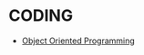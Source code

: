 # CODING

- [Object Oriented Programming](https://www.geeksforgeeks.org/object-oriented-programming-oops-concept-in-java/)
